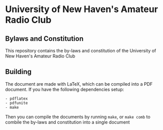 # University of New Haven's Amateur Radio Club
## Bylaws and Constitution

This repository contains the by-laws and constitution of the University of New Haven's Amateur Radio Club


## Building

The document are made with LaTeX, which can be compiled into a PDF document. If you have the following dependencies setup:
```
- pdflatex
- pdfunite
- make
```
Then you can compile the documents by running `make`, or `make comb` to combile the by-laws and constitution into a single document
